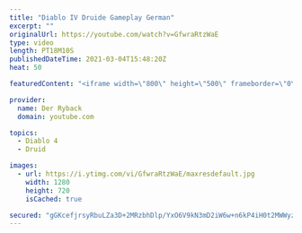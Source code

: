 ```yaml
---
title: "Diablo IV Druide Gameplay German"
excerpt: ""
originalUrl: https://youtube.com/watch?v=GfwraRtzWaE
type: video
length: PT18M10S
publishedDateTime: 2021-03-04T15:48:20Z
heat: 50

featuredContent: "<iframe width=\"800\" height=\"500\" frameborder=\"0\" src=\"https://www.youtube.com/embed/GfwraRtzWaE\" allow=\"accelerometer; autoplay; encrypted-media; gyroscope; picture-in-picture\" allowfullscreen></iframe>"

provider:
  name: Der Ryback
  domain: youtube.com

topics:
  - Diablo 4
  - Druid

images:
  - url: https://i.ytimg.com/vi/GfwraRtzWaE/maxresdefault.jpg
    width: 1280
    height: 720
    isCached: true

secured: "gGKcefjrsyRbuLZa3D+2MRzbhDlp/YxO6V9kN3mD2iW6w+n6kP4iH0t2MWWyziZZ3iYaNNZtCvZaAh9FqRvwAtSOMQFBNwAP/2fcnR/ZAIhrqzugWC1S1Kvvq+Px8oHVAeNzGKsgfiot4srbMo9Tzjc7h5n1KBqjPK9e8BXY7ohh99WEnmS9odye95ZWy1JOQN+kF9iPPxgd8SnoMVVbBj+9V41Rd2EAk10E2sgr2bUXJKyz7voKV3MW/YzLRYFvREoxoOLwQ0TTR38t+DwQs4iIfziRde8icVr+2VD7Sv90uVKCVJABMr5yqx5p9Eb9KecVhJhuL6BQlV4DXXXRyPK9qybAlSDME7VbeNWBwQ1RAilcCJCXIw4hJ3a+//mBR/9031p6OBx1zeg+JE4XvHJ7u0R3aW3FEV1uGBKjb38=;CqkuUvRwR4Xt9IegZGNr7Q=="
---
```


